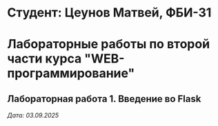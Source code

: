 # Студент: Цеунов Матвей, ФБИ-31

# Лабораторные работы по второй части курса "WEB-программирование"

## Лабораторная работа 1. Введение во Flask

*Дата: 03.09.2025*
